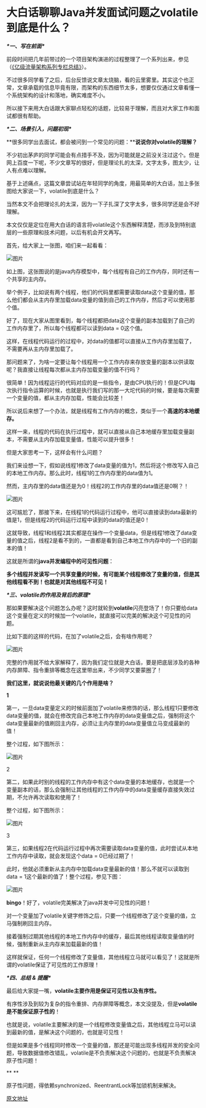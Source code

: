 # 大白话聊聊Java并发面试问题之volatile到底是什么？



***\*一、写在前面\****



前段时间把几年前带过的一个项目架构演进的过程整理了一个系列出来，参见（[《亿级流量架构系列专栏总结》](http://mp.weixin.qq.com/s?__biz=MzU0OTk3ODQ3Ng==&mid=2247484026&idx=1&sn=32ebf21e0285d3947192d89fbe6a8cb7&chksm=fba6ea79ccd1636f8f9088f448b4a3942de57bf97f582de2feb93da06e4ddfca68a5a88befe0&scene=21#wechat_redirect)）。



不过很多同学看了之后，后台反馈说文章太烧脑，看的云里雾里。其实这个也正常，文章承载的信息毕竟有限，而架构的东西细节太多，想要仅仅通过文章看懂一个系统架构的设计和落地，确实难度不小。

所以接下来用大白话跟大家聊点轻松的话题，比较易于理解，而且对大家工作和面试都很有帮助。





***\*二、场景引入，问题初现\****



**很多同学出去面试，都会被问到一个常见的问题：****说说你对volatile的理解？**



不少初出茅庐的同学可能会有点措手不及，因为可能就是之前没关注过这个。但是网上百度一下呢，不少文章写的很好，但是理论扎的太深，文字太多，图太少，让人有点难以理解。



基于上述痛点，这篇文章尝试站在年轻同学的角度，用最简单的大白话，加上多张图给大家说一下，volatile到底是什么？



当然本文不会把理论扎的太深，因为一下子扎深了文字太多，很多同学还是会不好理解。



本文仅仅是定位在用大白话的语言将volatile这个东西解释清楚，而涉及到特别底层的一些原理和技术问题，以后有机会开文再写。



首先，给大家上一张图，咱们来一起看看：

![图片](https://mmbiz.qpic.cn/mmbiz_png/1J6IbIcPCLZicI3B23mHahdibYiaRKicYVVqMXSxviaaZibG2aSGUTcWOJJ8X025g88RRicic9TDjfj5oic0TicUOU1Am0Sw/640?wx_fmt=png&tp=webp&wxfrom=5&wx_lazy=1&wx_co=1)



如上图，这张图说的是java内存模型中，每个线程有自己的工作内存，同时还有一个共享的主内存。



举个例子，比如说有两个线程，他们的代码里都需要读取data这个变量的值，那么他们都会从主内存里加载data变量的值到自己的工作内存，然后才可以使用那个值。



好了，现在大家从图里看到，每个线程都把data这个变量的副本加载到了自己的工作内存里了，所以每个线程都可以读到data = 0这个值。



这样，在线程代码运行的过程中，对data的值都可以直接从工作内存里加载了，不需要再从主内存里加载了。



那问题来了，为啥一定要让每个线程用一个工作内存来存放变量的副本以供读取呢？我直接让线程每次都从主内存加载变量的值不行吗？



很简单！因为线程运行的代码对应的是一些指令，是由CPU执行的！但是CPU每次执行指令运算的时候，也就是执行我们写的那一大坨代码的时候，要是每次需要一个变量的值，都从主内存加载，性能会比较差！



所以说后来想了一个办法，就是线程有工作内存的概念，类似于一个**高速的本地缓存。**



这样一来，线程的代码在执行过程中，就可以直接从自己本地缓存里加载变量副本，不需要从主内存加载变量值，性能可以提升很多！



但是大家思考一下，这样会有什么问题？



我们来设想一下，假如说线程1修改了data变量的值为1，然后将这个修改写入自己的本地工作内存。那么此时，线程1的工作内存里的data值为1。



然而，主内存里的data值还是为0！线程2的工作内存里的data值还是0啊？！

![图片](https://mmbiz.qpic.cn/mmbiz_png/1J6IbIcPCLZicI3B23mHahdibYiaRKicYVVqMEqacMPictyw6Gy56icwjjEZA5SkjO3NZ7nZVuPjptgnZAzcAuk3tWwQ/640?wx_fmt=png&tp=webp&wxfrom=5&wx_lazy=1&wx_co=1)



这可尴尬了，那接下来，在线程1的代码运行过程中，他可以直接读到data最新的值是1，但是线程2的代码运行过程中读到的data的值还是0！



这就导致，线程1和线程2其实都是在操作一个变量data，但是线程1修改了data变量的值之后，线程2是看不到的，一直都是看到自己本地工作内存中的一个旧的副本的值！



这就是所谓的**java并发编程中的可见性问题**：



**多个线程并发读写一个共享变量的时候，有可能某个线程修改了变量的值，但是其他线程看不到！也就是对其他线程不可见！**





***\*三、volatile的作用及背后的原理\****



那如果要解决这个问题怎么办呢？这时就轮到**volatile**闪亮登场了！你只要给data这个变量在定义的时候加一个volatile，就直接可以完美的解决这个可见性的问题。



比如下面的这样的代码，在加了volatile之后，会有啥作用呢？

![图片](https://mmbiz.qpic.cn/mmbiz_png/1J6IbIcPCLZicI3B23mHahdibYiaRKicYVVqcHQETYKe9SH2hrVL7zW8wFayaicaeVadyDpV2SatB2fkWicds9UkW6icg/640?wx_fmt=png&tp=webp&wxfrom=5&wx_lazy=1&wx_co=1)



完整的作用就不给大家解释了，因为我们定位就是大白话，要是把底层涉及的各种内存屏障、指令重排等概念在这里带出来，不少同学又要蒙圈了！



**我们这里，就说说他最关键的几个作用是啥？**



**1**

第一，一旦data变量定义的时候前面加了volatile来修饰的话，那么线程1只要修改data变量的值，就会在修改完自己本地工作内存的data变量值之后，强制将这个data变量最新的值刷回主内存，必须让主内存里的data变量值立马变成最新的值！



整个过程，如下图所示：

![图片](https://mmbiz.qpic.cn/mmbiz_png/1J6IbIcPCLZicI3B23mHahdibYiaRKicYVVq1xj77iayceXiaDHHkicjOBiaM0zRM3ZGmphTwolD2icCX2Zw8nkr95UHc9g/640?wx_fmt=png&tp=webp&wxfrom=5&wx_lazy=1&wx_co=1)

2





第二，如果此时别的线程的工作内存中有这个data变量的本地缓存，也就是一个变量副本的话，那么会强制让其他线程的工作内存中的data变量缓存直接失效过期，不允许再次读取和使用了！



整个过程，如下图所示：

![图片](https://mmbiz.qpic.cn/mmbiz_png/1J6IbIcPCLZicI3B23mHahdibYiaRKicYVVq3n1gLtNhBMfdEiaMic4icZcWVD95shDdwib3WKC4xge12SqdPapZJPOwxA/640?wx_fmt=png&tp=webp&wxfrom=5&wx_lazy=1&wx_co=1)

3





第三，如果线程2在代码运行过程中再次需要读取data变量的值，此时尝试从本地工作内存中读取，就会发现这个data = 0已经过期了！



此时，他就必须重新从主内存中加载data变量最新的值！那么不就可以读取到data = 1这个最新的值了！整个过程，参见下图：



![图片](https://mmbiz.qpic.cn/mmbiz_png/1J6IbIcPCLZicI3B23mHahdibYiaRKicYVVqHCIS4F18UGeSroHvicdUKDf0XkWWmgfftENvjHMU9kP4bnkfQEQ2WDg/640?wx_fmt=png&tp=webp&wxfrom=5&wx_lazy=1&wx_co=1)



**bingo**！好了，volatile完美解决了java并发中可见性的问题！



对一个变量加了volatile关键字修饰之后，只要一个线程修改了这个变量的值，立马强制刷回主内存。



接着强制过期其他线程的本地工作内存中的缓存，最后其他线程读取变量值的时候，强制重新从主内存来加载最新的值！



这样就保证，任何一个线程修改了变量值，其他线程立马就可以看见了！这就是所谓的volatile保证了可见性的工作原理！





***\*四、总结 & 提醒\****



最后给大家提一嘴，**volatile主要作用是保证可见性以及有序性。**



有序性涉及到较为复杂的指令重排、内存屏障等概念，本文没提及，但是**volatile是不能保证原子性的**！



也就是说，volatile主要解决的是一个线程修改变量值之后，其他线程立马可以读到最新的值，是解决这个问题的，也就是可见性！



但是如果是多个线程同时修改一个变量的值，那还是可能出现多线程并发的安全问题，导致数据值修改错乱，volatile是不负责解决这个问题的，也就是不负责解决原子性问题！

**
**

原子性问题，得依赖synchronized、ReentrantLock等加锁机制来解决。



[原文地址](https://mp.weixin.qq.com/s?__biz=MzU0OTk3ODQ3Ng==&mid=2247484058&idx=1&sn=d5c1533204ea655e65947ec57f924799&chksm=fba6ea99ccd1638f945c585cf3b2df6f4d4112b17ea3648730d50fdb5508555d5f30316f4186&mpshare=1&scene=1&srcid=0608cDtcDBaGNgIU9v4zxS3f%23rd)